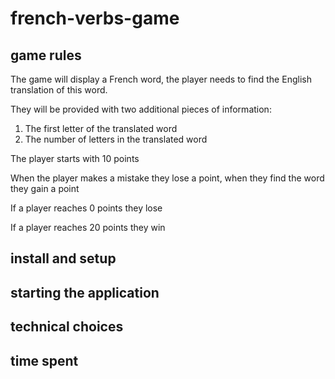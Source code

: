 # french-verbs-game

## game rules
The game will display a French word, the player needs to find the English translation of this word.

They will be provided with two additional pieces of information:
1. The first letter of the translated word
2. The number of letters in the translated word

The player starts with 10 points

When the player makes a mistake they lose a point, when they find the word they gain a point

If a player reaches 0 points they lose 

If a player reaches 20 points they win

## install and setup 

## starting the application

## technical choices

## time spent
